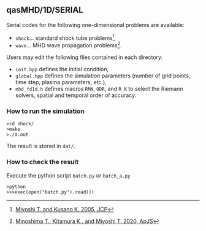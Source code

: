 ## qasMHD/1D/SERIAL
Serial codes for the following one-dimensional problems are available:
- `shock`... standard shock tube problems[^1],
- `wave`... MHD wave propagation problems[^2].

Users may edit the following files contained in each directory:
- `init.hpp` defines the initial condition,
- `global.hpp` defines the simulation parameters (number of grid points, time step, plasma parameters, etc.),
- `mhd_fd1d.h` defines macros `RMN`, `ODR`, and `R_K` to select the Riemann solvers, spatial and temporal order of accuracy.

### How to run the simulation
```
>cd shock/
>make
>./a.out
```

The result is stored in `dat/`.

### How to check the result
Execute the python script `batch.py` or `batch_a.py`
```
>python
>>>exec(open("batch.py").read())
```

[^1]: [Miyoshi T. and Kusano K. 2005, JCP](https://www.sciencedirect.com/science/article/pii/S0021999105001142?via%3Dihub)
[^2]: [Minoshima T., Kitamura K., and Miyoshi T. 2020, ApJS](https://iopscience.iop.org/article/10.3847/1538-4365/ab8aee/meta)
